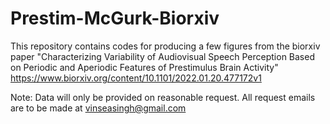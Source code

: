 # Prestim-McGurk-Biorxiv
This repository contains codes for producing a few figures from the biorxiv paper "Characterizing Variability of Audiovisual Speech Perception Based on Periodic and Aperiodic Features of Prestimulus Brain Activity" https://www.biorxiv.org/content/10.1101/2022.01.20.477172v1

Note: Data will only be provided on reasonable request. All request emails are to be made at vinseasingh@gmail.com
